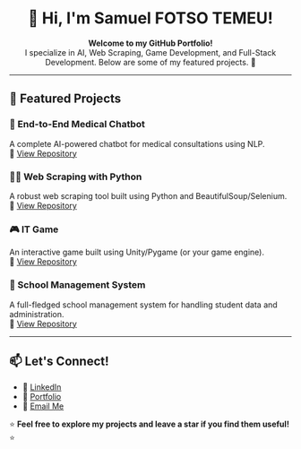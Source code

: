 <h1 align="center">👋 Hi, I'm Samuel FOTSO TEMEU!</h1>
<p align="center">
  <b>Welcome to my GitHub Portfolio!</b><br>
  I specialize in AI, Web Scraping, Game Development, and Full-Stack Development. Below are some of my featured projects. 🚀
</p>

---

## 📌 Featured Projects

### 🏥 End-to-End Medical Chatbot  
A complete AI-powered chatbot for medical consultations using NLP.  
🔗 [View Repository](https://github.com/samitochi04/End-to-ENd-Medical-Chatbot)  

### 🕵️‍♂️ Web Scraping with Python  
A robust web scraping tool built using Python and BeautifulSoup/Selenium.  
🔗 [View Repository](https://github.com/samitochi04/Scraping-Python)  

### 🎮 IT Game  
An interactive game built using Unity/Pygame (or your game engine).  
🔗 [View Repository](https://github.com/samitochi04/IT_GAME)  

### 🏫 School Management System  
A full-fledged school management system for handling student data and administration.  
🔗 [View Repository](https://github.com/samitochi04/school_management)  

---

## 📫 Let's Connect!
- 💼 [LinkedIn](#)  
- 📝 [Portfolio](#)  
- 📧 [Email Me](mailto:your.email@example.com)  

⭐ **Feel free to explore my projects and leave a star if you find them useful!** ⭐
